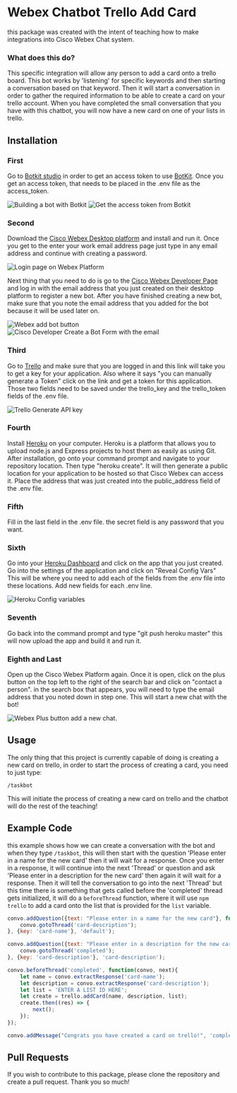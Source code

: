 # Webex Chatbot Trello Add Card

this package was created with the intent of teaching how to make integrations into Cisco Webex Chat system. 

### What does this do?
This specific integration will allow any person to add a card onto a trello board. This bot works by 'listening' for specific keywords and then starting a conversation based on that keyword. Then it will start a conversation in order to gather the required information to be able to create a card on your trello account. When you have completed the small conversation that you have with this chatbot, you will now have a new card on one of your lists in trello.

## Installation

### First
Go to [Botkit studio](https://studio.botkit.ai/login) in order to get an access token to use [BotKit](https://botkit.ai/docs/). Once you get an access token, that needs to be placed in the .env file as the access_token.

![Building a bot with Botkit][Build-A-Bot-Botkit]
![Get the access token from Botkit][botkit-access-key]

### Second
Download the [Cisco Webex Desktop platform](https://www.webex.com/downloads.html) and install and run it. Once you get to the enter your work email address page just type in any email address and continue with creating a password.

![Login page on Webex Platform][webex-opening-screen]

Next thing that you need to do is go to the [Cisco Webex Developer Page](https://developer.webex.com/docs/bots) and log in with the email address that you just created on their desktop platform to register a new bot. After you have finished creating a new bot, make sure that you note the email address that you added for the bot because it will be used later on.

![Webex add bot button][Cisco-Developer-Create-Bot]
![Cisco Developer Create a Bot Form with the email][cisco-developer-create-bot-form-with-email]

### Third
Go to [Trello](https://trello.com/app-key) and make sure that you are logged in and this link will take you to get a key for your application. Also where it says "you can manually generate a Token" click on the link and get a token for this application. Those two fields need to be saved under the trello_key and the trello_token fields of the .env file.

![Trello Generate API key][trello-developer-api-key-with-token-button]

### Fourth
Install [Heroku](https://devcenter.heroku.com/articles/heroku-cli) on your computer. Heroku is a platform that allows you to upload node.js and Express projects to host them as easily as using Git. After installation, go onto your command prompt and navigate to your repository location. Then type "heroku create". It will then generate a public location for your application to be hosted so that Cisco Webex can access it. Place the address that was just created into the public_address field of the .env file.

### Fifth
Fill in the last field in the .env file. the secret field is any password that you want.

### Sixth
Go into your [Heroku Dashboard](https://dashboard.heroku.com/apps) and click on the app that you just created. Go into the settings of the application and click on "Reveal Config Vars" This will be where you need to add each of the fields from the .env file into these locations. Add new fields for each .env line.

![Heroku Config variables][heroku-config]

### Seventh
Go back into the command prompt and type "git push heroku master" this will now upload the app and build it and run it.

### Eighth and Last
Open up the Cisco Webex Platform again. Once it is open, click on the plus button on the top left to the right of the search bar and click on "contact a person". in the search box that appears, you will need to type the email address that you noted down in step one. This will start a new chat with the bot!

![Webex Plus button add a new chat.][webex-add-button]

## Usage

The only thing that this project is currently capable of doing is creating a new card on trello, in order to start the process of creating a card, you need to just type:

```/taskbot```

This will initiate the process of creating a new card on trello and the chatbot will do the rest of the teaching!

## Example Code

this example shows how we can create a conversation with the bot and when they type `/taskbot`, this will then start with the question 'Please enter in a name for the new card' then it will wait for a response. Once you enter in a response, it will continue into the next 'Thread' or question and ask 'Please enter in a description for the new card' then again it will wait for a response. Then it will tell the conversation to go into the next 'Thread' but this time there is something that gets called before the 'completed' thread gets initialized, it will do a `beforeThread` function, where it will use `npm trello` to add a card onto the list that is provided for the `list` variable.

```javascript
convo.addQuestion({text: "Please enter in a name for the new card"}, function(res, convo){
    convo.gotoThread('card-description');
}, {key: 'card-name'}, 'default');

convo.addQuestion({text: "Please enter in a description for the new card"}, function(res, convo){
    convo.gotoThread('completed');
}, {key: 'card-description'}, 'card-description');

convo.beforeThread('completed', function(convo, next){
    let name = convo.extractResponse('card-name');
    let description = convo.extractResponse('card-description');
    let list = 'ENTER A LIST ID HERE';
    let create = trello.addCard(name, description, list);
    create.then((res) => {
        next();
    });
});

convo.addMessage("Congrats you have created a card on trello!", 'completed');
```

## Pull Requests

If you wish to contribute to this package, please clone the repository and create a pull request. Thank you so much!

[botkit-access-key]: https://worthenwebcom.files.wordpress.com/2018/11/botkit-access-key.png
[Build-A-Bot-Botkit]: https://worthenwebcom.files.wordpress.com/2018/11/build-a-bot-botkit.png
[Cisco-Developer-Create-Bot]: https://worthenwebcom.files.wordpress.com/2018/11/cisco-developer-create-bot.png
[cisco-developer-create-bot-form-with-email]: https://worthenwebcom.files.wordpress.com/2018/11/cisco-developer-create-bot-form-with-email.png
[webex-add-button]: https://worthenwebcom.files.wordpress.com/2018/11/webex-add-button.png
[webex-opening-screen]: https://worthenwebcom.files.wordpress.com/2018/11/webex-opening-screen.png
[heroku-config]: https://worthenwebcom.files.wordpress.com/2018/11/heroku-config-vars.png
[trello-developer-api-key-with-token-button]: https://worthenwebcom.files.wordpress.com/2018/11/trello-developer-api-key-with-token-button.png